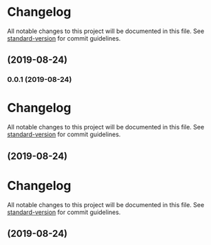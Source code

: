 # Changelog

All notable changes to this project will be documented in this file. See [standard-version](https://github.com/conventional-changelog/standard-version) for commit guidelines.

## [](https://github.com/WenHaoHuang/changelog-sn/compare/v0.0.1...v) (2019-08-24)

### 0.0.1 (2019-08-24)

# Changelog

All notable changes to this project will be documented in this file. See [standard-version](https://github.com/conventional-changelog/standard-version) for commit guidelines.

##  (2019-08-24)

# Changelog

All notable changes to this project will be documented in this file. See [standard-version](https://github.com/conventional-changelog/standard-version) for commit guidelines.

##  (2019-08-24)
